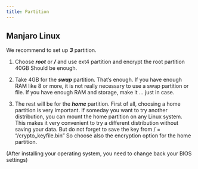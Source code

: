 ```yaml
---
title: Partition
---
```


## Manjaro Linux
We recommend to set up **_3_** partition.

1. Choose **_root_** or **_/_** and use ext4 partition and encrypt the root partition 40GB Should be enough.

2. Take 4GB for the **_swap_** partition. That’s enough. If you have enough RAM like 8 or more, it is not really necessary to use a swap partition or file. If you have enough RAM and storage, make it ... just in case.

3. The rest will be for the **_home_** partition. First of all, choosing a home partition is very important. If someday you want to try another distribution, you can mount the home partition on any Linux system.
This makes it very convenient to try a different distribution without saving your data. But do not forget to save the key from / = “/crypto_keyfile.bin”
So choose also the encryption option for the home partition.

(After installing your operating system, you need to change back your BIOS settings)